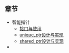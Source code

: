  ## 章节
  
   - 智能指针
        - [接口与使用](smart_ptr/charpter1.md)
        - [unique_ptr设计与实现](smart_ptr/charpter2.md)
        - [shared_ptr设计与实现](smart_ptr/charpter3.md)
   -
